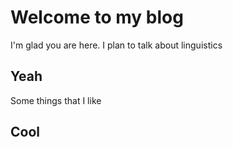 # Welcome to my blog

I'm glad you are here. I plan to talk about linguistics

## Yeah

Some things that I like

## Cool
